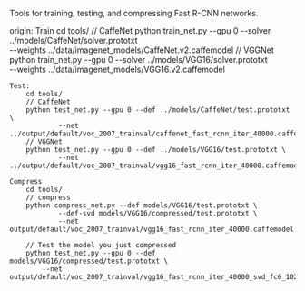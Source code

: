 Tools for training, testing, and compressing Fast R-CNN networks.

origin:
	Train
		cd tools/
		// CaffeNet
		python train_net.py --gpu 0 --solver ../models/CaffeNet/solver.prototxt \
				--weights ../data/imagenet_models/CaffeNet.v2.caffemodel
		// VGGNet 
		python train_net.py --gpu 0 --solver ../models/VGG16/solver.prototxt \
				--weights ../data/imagenet_models/VGG16.v2.caffemodel

	Test:
		cd tools/
		// CaffeNet
		python test_net.py --gpu 0 --def ../models/CaffeNet/test.prototxt \
				--net ../output/default/voc_2007_trainval/caffenet_fast_rcnn_iter_40000.caffemodel
		// VGGNet
		python test_net.py --gpu 0 --def ../models/VGG16/test.prototxt \
				--net ../output/default/voc_2007_trainval/vgg16_fast_rcnn_iter_40000.caffemodel

	Compress
		cd tools/
		// compress
		python compress_net.py --def models/VGG16/test.prototxt \
				--def-svd models/VGG16/compressed/test.prototxt \
				--net output/default/voc_2007_trainval/vgg16_fast_rcnn_iter_40000.caffemodel

		// Test the model you just compressed
		python test_net.py --gpu 0 --def models/VGG16/compressed/test.prototxt \
    		--net output/default/voc_2007_trainval/vgg16_fast_rcnn_iter_40000_svd_fc6_1024_fc7_256.caffemodel		
